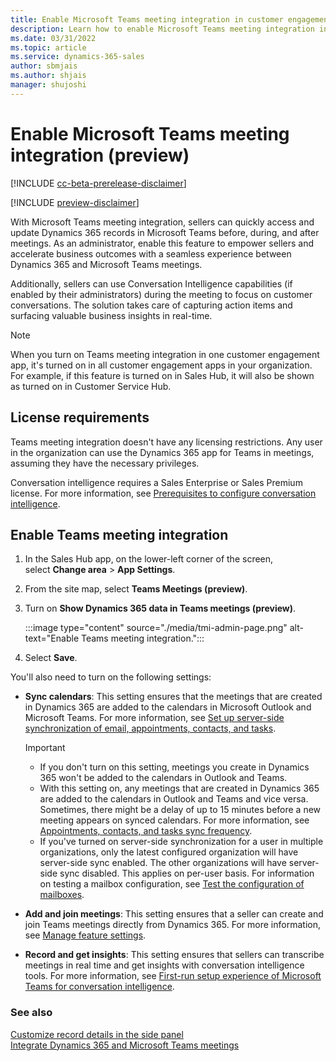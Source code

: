 ```yaml
---
title: Enable Microsoft Teams meeting integration in customer engagement apps (preview)
description: Learn how to enable Microsoft Teams meeting integration in customer engagement apps.
ms.date: 03/31/2022
ms.topic: article
ms.service: dynamics-365-sales
author: sbmjais
ms.author: shjais
manager: shujoshi
---
```


# Enable Microsoft Teams meeting integration (preview)

[!INCLUDE [cc-beta-prerelease-disclaimer](../../includes/cc-beta-prerelease-disclaimer.md)]

[!INCLUDE [preview-disclaimer](../../includes/preview-disclaimer.md)]

With Microsoft Teams meeting integration, sellers can quickly access and update Dynamics 365 records in Microsoft Teams before, during, and after meetings. As an administrator, enable this feature to empower sellers and accelerate business outcomes with a seamless experience between Dynamics 365 and Microsoft Teams meetings.

Additionally, sellers can use Conversation Intelligence capabilities (if enabled by their administrators) during the meeting to focus on customer conversations. The solution takes care of capturing action items and surfacing valuable business insights in real-time.

> [!NOTE]
> When you turn on Teams meeting integration in one customer engagement app, it's turned on in all customer engagement apps in your organization. For example, if this feature is turned on in Sales Hub, it will also be shown as turned on in Customer Service Hub.

## License requirements

Teams meeting integration doesn't have any licensing restrictions. Any user in the organization can use the Dynamics 365 app for Teams in meetings, assuming they have the necessary privileges.

Conversation intelligence requires a Sales Enterprise or Sales Premium license. For more information, see [Prerequisites to configure conversation intelligence](../sales/prereq-sales-insights-app.md).

## Enable Teams meeting integration

1. In the Sales Hub app, on the lower-left corner of the screen, select **Change area** > **App Settings**.

2. From the site map, select **Teams Meetings (preview)**.

3. Turn on **Show Dynamics 365 data in Teams meetings (preview)**.

    :::image type="content" source="./media/tmi-admin-page.png" alt-text="Enable Teams meeting integration.":::

4. Select **Save**.

You'll also need to turn on the following settings:

- **Sync calendars**: This setting ensures that the meetings that are created in Dynamics 365 are added to the calendars in Microsoft Outlook and Microsoft Teams. For more information, see [Set up server-side synchronization of email, appointments, contacts, and tasks](/power-platform/admin/set-up-server-side-synchronization-of-email-appointments-contacts-and-tasks).

    > [!IMPORTANT]
    >
    > - If you don't turn on this setting, meetings you create in Dynamics 365 won't be added to the calendars in Outlook and Teams.
    > - With this setting on, any meetings that are created in Dynamics 365 are added to the calendars in Outlook and Teams and vice versa. Sometimes, there might be a delay of up to 15 minutes before a new meeting appears on synced calendars. For more information, see [Appointments, contacts, and tasks sync frequency](/power-platform/admin/server-side-synchronization#appointments-contacts-and-tasks-sync-frequency).
    > - If you've turned on server-side synchronization for a user in multiple organizations, only the latest configured organization will have server-side sync enabled. The other organizations will have server-side sync disabled. This applies on per-user basis. For information on testing a mailbox configuration, see [Test the configuration of mailboxes](/power-platform/admin/connect-exchange-online#test-the-configuration-of-mailboxes).


- **Add and join meetings**: This setting ensures that a seller can create and join Teams meetings directly from Dynamics 365. For more information, see [Manage feature settings](/power-platform/admin/settings-features).

- **Record and get insights**: This setting ensures that sellers can transcribe meetings in real time and get insights with conversation intelligence tools. For more information, see [First-run setup experience of Microsoft Teams for conversation intelligence](/dynamics365/sales/fre-setup-ci-sales-app).

### See also

[Customize record details in the side panel](customize-record-side-panel.md)    
[Integrate Dynamics 365 and Microsoft Teams meetings](teams-meeting-integration.md)

